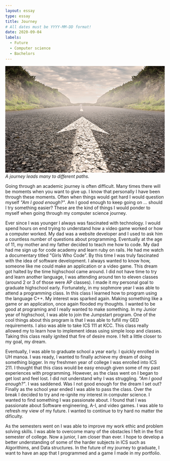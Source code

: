 ```yaml
---
layout: essay
type: essay
title: Journey
# All dates must be YYYY-MM-DD format!
date: 2020-09-04
labels:
  - Future
  - Computer science
  - Bachelors
---
```


<img class="ui tiny right spaced image" src="../images/Journey.jpg"> *A journey leads many to different paths.*

Going through an academic journey is often difficult. Many times there will be moments when you want to give up. I know that personally I have been through these moments. Often when things would get hard I would question myself *"Am I good enough?"*. Am I good enough to keep going on ... should I try something easier? These are the kind of things I would ponder to myself when going through my computer science journey.

Ever since I was younger I always was fascinated with technology. I would spend hours on end trying to understand how a video game worked or how a computer worked. My dad was a website developer and I used to ask him a countless number of questions about programming. Eventually at the age of 11, my mother and my father decided to teach me how to code. My dad had me sign up for code academy and learn ruby on rails. He had me watch a documentary titled "Girls Who Code". By this time I was truly fascinated with the idea of software development. I always wanted to know how, someone like me could make an application or a video game. This dream got halted by the time highschool came around. I did not have time to try and learn another language, I was attending around ten to eleven classes (around 2 or 3 of those were AP classes). I made it my personal goal to graduate highschool early. Fortunately, in my sophmore year I was able to attend a programming class. In this class I learned how to program using the language C++. My interest was sparked again. Making something like a game or an application, once again flooded my thoughts. I wanted to be good at programing and I really wanted to make something. In my Junior year of highschool, I was able to join the Jumpstart program. One of the cool things about this program is that I was able to fufill my GED requirements. I also was able to take ICS 111 at KCC. This class really allowed my to learn how to implement ideas using simple loop and classes. Taking this class really ignited that fire of desire more. I felt a little closer to my goal, my dream. 

Eventually, I was able to graduate school a year early. I quickly enrolled in UH manoa. I was ready, I wanted to finally achieve my dream of doing something bigger. In my freshmen year of college I was enrolled into ICS 211. I thought that this class would be easy enough given some of my past experiences with programming. However, as the class went on I began to get lost and feel lost. I did not understand why I was struggling. *"Am I good enough?"*. I was saddened. Was I not good enough for the dream I set out? Finally as the school year ended I was able to pass the class. Over the break I decided to try and re-ignite my interest in computer science. I wanted to find something I was passionate about. I found that I was passionate about Software engineering, A-I, and video games. I was able to refresh my view of my future. I wanted to continue to try hard no matter the dificulty. 


As the semesters went on I was able to improve my work ethic and problem solving skills. I was able to overcome many of the obstacles I felt in the first semester of college. Now a junior, I am closer than ever. I hope to develop a better understanding of some of the harder subjects in ICS such as Algorithims, and Data structures. In the future of my journey to graduate, I want to have an app that I programmed and a game I made in my portfolio.
